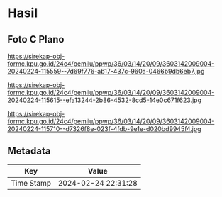 # Hasil

## Foto C Plano

https://sirekap-obj-formc.kpu.go.id/24c4/pemilu/ppwp/36/03/14/20/09/3603142009004-20240224-115559--7d69f776-ab17-437c-960a-0466b9db6eb7.jpg

https://sirekap-obj-formc.kpu.go.id/24c4/pemilu/ppwp/36/03/14/20/09/3603142009004-20240224-115615--efa13244-2b86-4532-8cd5-14e0c671f623.jpg

https://sirekap-obj-formc.kpu.go.id/24c4/pemilu/ppwp/36/03/14/20/09/3603142009004-20240224-115710--d7326f8e-023f-4fdb-9e1e-d020bd9945f4.jpg


## Metadata

| Key        | Value               |
| ---------- | ------------------- |
| Time Stamp | 2024-02-24 22:31:28 |



